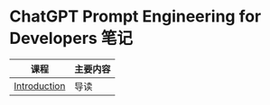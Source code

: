 # ChatGPT Prompt Engineering for Developers 笔记  

| 课程 | 主要内容 |
| --- | --- |
| [Introduction](notes/Introduction.md) | 导读 |
